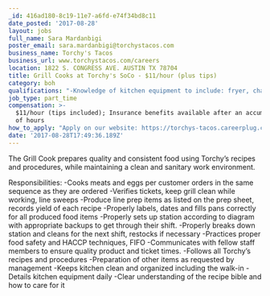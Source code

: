 ```yaml
---
_id: 416ad180-8c19-11e7-a6fd-e74f34bd8c11
date_posted: '2017-08-28'
layout: jobs
full_name: Sara Mardanbigi
poster_email: sara.mardanbigi@torchystacos.com
business_name: Torchy's Tacos
business_url: www.torchystacos.com/careers
location: 1822 S. CONGRESS AVE. AUSTIN TX 78704
title: Grill Cooks at Torchy's SoCo - $11/hour (plus tips)
category: boh
qualifications: "-Knowledge of kitchen equipment to include: fryer, char grill, and flat top\r\n-Holds current food safety certification for city\r\n-Basic knife safety\r\n-Basic math skills\r\n-Basic reading skills\r\n-Ability to multi-task\r\n-Must be 18 years of age"
job_type: part_time
compensation: >-
  $11/hour (tips included); Insurance benefits available after an accumulation
  of hours
how_to_apply: "Apply on our website: https://torchys-tacos.careerplug.com/jobs/130796/apps/new\r\n\r\nOR \r\n\r\nEmail: sara.mardanbigi@torchystacos.com"
date: '2017-08-28T17:49:36.189Z'
---
```

The Grill Cook prepares quality and consistent food using Torchy’s recipes and procedures, while maintaining a clean and sanitary work environment.

Responsibilities:
-Cooks meats and eggs per customer orders in the same sequence as they are ordered
-Verifies tickets, keep grill clean while working, line sweeps
-Produce line prep items as listed on the prep sheet, records yield of each recipe
-Properly labels, dates and fills pans correctly for all produced food items
-Properly sets up station according to diagram with appropriate backups to get through their shift.
-Properly breaks down station and cleans for the next shift, restocks if necessary
-Practices proper food safety and HACCP techniques, FIFO
-Communicates with fellow staff members to ensure quality product and ticket times.
-Follows all Torchy’s recipes and procedures
-Preparation of other items as requested by management
-Keeps kitchen clean and organized including the walk-in
-Details kitchen equipment daily
-Clear understanding of the recipe bible and how to care for it
